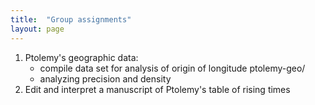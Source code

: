 ```yaml
---
title:  "Group assignments"
layout: page
---
```


1. Ptolemy's geographic data:
    - compile data set for analysis of origin of longitude   ptolemy-geo/
    - analyzing precision and density
2. Edit and interpret a manuscript of Ptolemy's table of rising times
